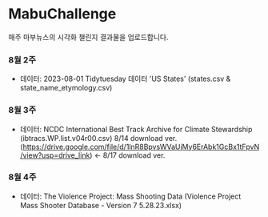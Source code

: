 # MabuChallenge
매주 마부뉴스의 시각화 챌린지 결과물을 업로드합니다.

### 8월 2주
- 데이터: 2023-08-01 Tidytuesday 데이터 'US States' (states.csv & state_name_etymology.csv)

### 8월 3주
- 데이터: NCDC International Best Track Archive for Climate Stewardship (ibtracs.WP.list.v04r00.csv) 8/14 download ver.
  (https://drive.google.com/file/d/1lnR8BpvsWVaUjMy6ErAbk1GcBx1tFpvN/view?usp=drive_link) <- 8/17 download ver.

### 8월 4주
- 데이터: The Violence Project: Mass Shooting Data (Violence Project Mass Shooter Database - Version 7 5.28.23.xlsx)
